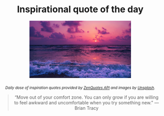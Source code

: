
<div align="center">

# Inspirational quote of the day

<img src="./data/photo.jpeg" alt="Beautiful nature photo" width="320" height="180">

<sub><i>Daily dose of inspiration quotes provided by [ZenQuotes API](https://zenquotes.io/) and images by [Unsplash](https://unsplash.com/).</i></sub>


<blockquote>&ldquo;Move out of your comfort zone. You can only grow if you are willing to feel awkward and uncomfortable when you try something new.&rdquo; &mdash; <footer>Brian Tracy</footer></blockquote>

</div>
